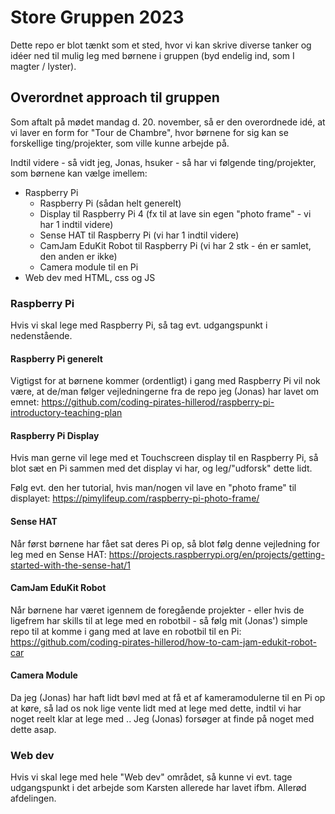 # Store Gruppen 2023
Dette repo er blot tænkt som et sted, hvor vi kan skrive diverse tanker og idéer ned til mulig leg med børnene i gruppen (byd endelig ind, som I magter / lyster).

## Overordnet approach til gruppen
Som aftalt på mødet mandag d. 20. november, så er den overordnede idé, at vi laver en form for "Tour de Chambre", hvor børnene for sig kan se forskellige ting/projekter, som ville kunne arbejde på.

Indtil videre - så vidt jeg, Jonas, hsuker - så har vi følgende ting/projekter, som børnene kan vælge imellem:
- Raspberry Pi
  - Raspberry Pi (sådan helt generelt)
  - Display til Raspberry Pi 4 (fx til at lave sin egen "photo frame" - vi har 1 indtil videre)
  - Sense HAT til Raspberry Pi (vi har 1 indtil videre)
  - CamJam EduKit Robot til Raspberry Pi (vi har 2 stk - én er samlet, den anden er ikke)
  - Camera module til en Pi
- Web dev med HTML, css og JS

### Raspberry Pi
Hvis vi skal lege med Raspberry Pi, så tag evt. udgangspunkt i nedenstående.

#### Raspberry Pi generelt
Vigtigst for at børnene kommer (ordentligt) i gang med Raspberry Pi vil nok være, at de/man følger vejledningerne fra de repo jeg (Jonas) har lavet om emnet: https://github.com/coding-pirates-hillerod/raspberry-pi-introductory-teaching-plan

#### Raspberry Pi Display
Hvis man gerne vil lege med et Touchscreen display til en Raspberry Pi, så blot sæt en Pi sammen med det display vi har, og leg/"udforsk" dette lidt.

Følg evt. den her tutorial, hvis man/nogen vil lave en "photo frame" til displayet: https://pimylifeup.com/raspberry-pi-photo-frame/

#### Sense HAT
Når først børnene har fået sat deres Pi op, så blot følg denne vejledning for leg med en Sense HAT: https://projects.raspberrypi.org/en/projects/getting-started-with-the-sense-hat/1

#### CamJam EduKit Robot
Når børnene har været igennem de foregående projekter - eller hvis de ligefrem har skills til at lege med en robotbil - så følg mit (Jonas') simple repo til at komme i gang med at lave en robotbil til en Pi: https://github.com/coding-pirates-hillerod/how-to-cam-jam-edukit-robot-car

#### Camera Module
Da jeg (Jonas) har haft lidt bøvl med at få et af kameramodulerne til en Pi op at køre, så lad os nok lige vente lidt med at lege med dette, indtil vi har noget reelt klar at lege med .. Jeg (Jonas) forsøger at finde på noget med dette asap.

### Web dev
Hvis vi skal lege med hele "Web dev" området, så kunne vi evt. tage udgangspunkt i det arbejde som Karsten allerede har lavet ifbm. Allerød afdelingen.
